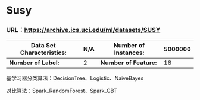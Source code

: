 # Susy

### URL：https://archive.ics.uci.edu/ml/datasets/SUSY

| **Data Set Characteristics:** | N/A | **Number of Instances:** | 5000000 |
| ----------------------------- |-----| ------------------------ |---------|
| **Number of Label:**          | 2   | **Number of Feature:**   | 18      |

基学习器分类算法：DecisionTree、Logistic、NaiveBayes

对比算法：Spark_RandomForest、Spark_GBT